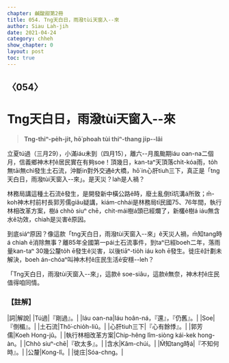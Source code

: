 ```yaml
---
chapter: 鹹酸甜第2冊
title: 054. Tng天白日，雨潑tùi天窗入--來
author: Siau Lah-jih
date: 2021-04-24
category: chheh
show_chapter: 0
layout: post
toc: true
---
```


## 〈054〉
# Tng天白日，雨潑tùi天窗入--來
> **Tng-thiⁿ-pe̍h-ji̍t, hō͘ phoah tùi thiⁿ-thang ji̍p--lâi**

立夏tú過（三月29），小滿iáu未到（四月15），離六--月風颱期iáu oan-na二個月，信義鄉神木村ê居民實在有夠soe！頂幾日，kan-taⁿ天頂落chi̍t-kóa雨，to̍h無tāi無chì發生土石流，沖斷in對外交通ê大橋，hō͘ in心肝tiuh三下，真正是「tng天白日，雨潑tùi天窗入--來」。是天災？Iah是人禍？

林務局講這種土石流ê發生，是開發新中橫公路ê時，廢土亂倒tī坑溝á所致；m̄-koh神木村前村長郭芳儒giâu疑講，kiám-chhái是林務局tī民國75、76年間，執行林相改革方案，樹á chhò siuⁿ chē，chit-mái樹á頭已經爛了，新欉ê樹á iáu無含水ê功效，chiah是災害ê原因。

到底siáⁿ原因？像這款「tng天白日，雨潑tùi天窗入--來」ê天災人禍，m̄知tang時á chiah ē消除無事？離85年全國第一pái土石流事件，到taⁿ已經boeh二年，落雨量kan-taⁿ 30幾公釐to̍h ē發生ê災害，以後tiāⁿ-tio̍h iáu koh ē發生。徙庄ê計劃未解決，boeh án-chóaⁿ叫神木村ê庄民生活ē安穩--leh？

「Tng天白日，雨潑tùi天窗入--來」，這款ê soe-siâu，這款ê無奈，神木村ê庄民值得咱同情。

### 【註解】

|詞|解說|
|Tú過|『剛過』。|
|Iáu oan-na|Iáu hoân-ná，『還』，『仍舊』。|
|Soe|『倒楣』。|
|土石流|Thô͘-chio̍h-liû。|
|心肝tiuh三下|『心有餘悸』。|
|郭芳儒|Koeh Hong-jû。|
|執行林相改革方案|Chip-hêng lîm-siòng kái-kek hong-àn。|
|Chhò siuⁿ-chē|『砍太多』。|
|含水|Kâm-chúi。|
|M̄知tang時á|『不知何時』。|
|公釐|Kong-lî。|
|徙庄|Sóa-chng。|
